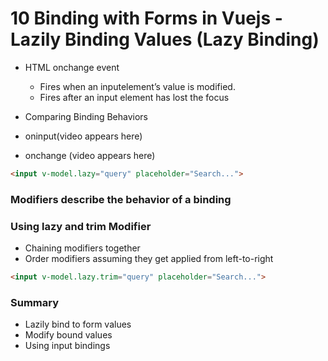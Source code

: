 # 10 Binding with Forms in Vuejs - Lazily Binding Values (Lazy Binding)

- HTML onchange event
	- Fires when an inputelement’s value is modified.
	- Fires after an input element has lost the focus

- Comparing Binding Behaviors
- oninput(video appears here)
- onchange (video appears here)

```html
<input v-model.lazy="query" placeholder="Search...">
```

### Modifiers describe the behavior of a binding


### Using lazy and trim Modifier
- Chaining modifiers together
- Order modifiers assuming they get applied from left-to-right

```html
<input v-model.lazy.trim="query" placeholder="Search...">
```

### Summary

- Lazily bind to form values
- Modify bound values
- Using input bindings